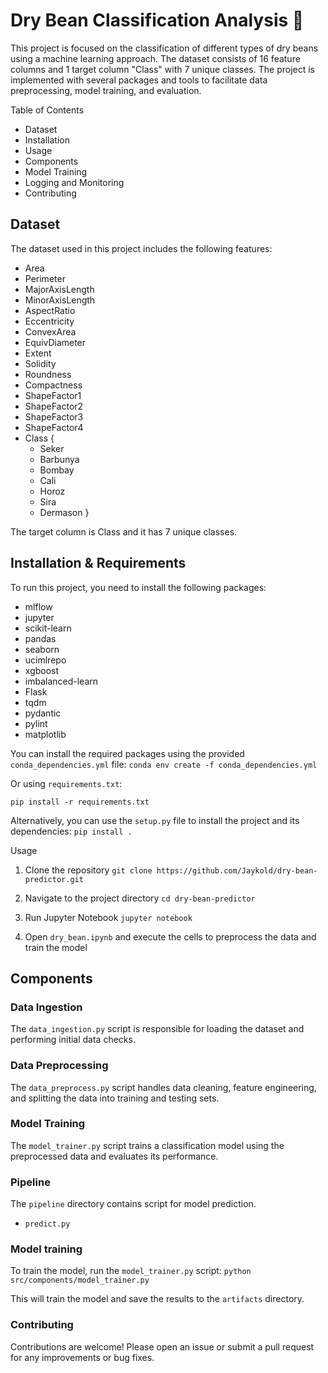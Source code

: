 # Dry Bean Classification Analysis 🚀

This project is focused on the classification of different types of dry beans using a machine learning approach. The dataset consists of 16 feature columns and 1 target column "Class" with 7 unique classes. The project is implemented with several packages and tools to facilitate data preprocessing, model training, and evaluation.

Table of Contents
* Dataset
* Installation
* Usage
* Components
* Model Training
* Logging and Monitoring
* Contributing

## Dataset
The dataset used in this project includes the following features:
* Area
* Perimeter
* MajorAxisLength
* MinorAxisLength
* AspectRatio
* Eccentricity
* ConvexArea
* EquivDiameter
* Extent
* Solidity
* Roundness
* Compactness
* ShapeFactor1
* ShapeFactor2
* ShapeFactor3
* ShapeFactor4
* Class {
    * Seker
    * Barbunya
    * Bombay
    * Cali
    * Horoz
    * Sira
    * Dermason
}

The target column is Class and it has 7 unique classes.

## Installation & Requirements
To run this project, you need to install the following packages:
* mlflow
* jupyter
* scikit-learn
* pandas
* seaborn
* ucimlrepo
* xgboost
* imbalanced-learn
* Flask
* tqdm
* pydantic
* pylint
* matplotlib

You can install the required packages using the provided `conda_dependencies.yml` file:
`conda env create -f conda_dependencies.yml`

Or using `requirements.txt`:

```pip install -r requirements.txt```

Alternatively, you can use the `setup.py` file to install the project and its dependencies:
`pip install .`

Usage
1. Clone the repository
`git clone https://github.com/Jaykold/dry-bean-predictor.git`

2. Navigate to the project directory
`cd dry-bean-predictor`

3. Run Jupyter Notebook
`jupyter notebook`

4. Open `dry_bean.ipynb` and execute the cells to preprocess the data and train the model

## Components

### Data Ingestion
The `data_ingestion.py` script is responsible for loading the dataset and performing initial data checks.

### Data Preprocessing
The `data_preprocess.py` script handles data cleaning, feature engineering, and splitting the data into training and testing sets.

### Model Training
The `model_trainer.py` script trains a classification model using the preprocessed data and evaluates its performance.

### Pipeline
The `pipeline` directory contains script for model prediction.
* `predict.py`

### Model training
To train the model, run the `model_trainer.py` script:
`python src/components/model_trainer.py`

This will train the model and save the results to the `artifacts` directory.

### Contributing
Contributions are welcome! Please open an issue or submit a pull request for any improvements or bug fixes.


